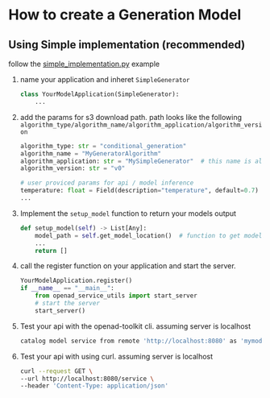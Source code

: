 # How to create a Generation Model

## Using Simple implementation (recommended)
follow the [simple_implementation.py](examples/generation/simple_implementation.py) example

<!-- ### steps -->
1. name your application and inheret `SimpleGenerator`
    ```python
    class YourModelApplication(SimpleGenerator):
        ...
    ```
2. add the params for s3 download path. path looks like the following `algorithm_type/algorithm_name/algorithm_application/algorithm_version`

    ```python
    algorithm_type: str = "conditional_generation"
    algorithm_name = "MyGeneratorAlgorithm"
    algorithm_application: str = "MySimpleGenerator"  # this name is also used for api call.
    algorithm_version: str = "v0"

    # user proviced params for api / model inference
    temperature: float = Field(description="temperature", default=0.7)
    ...
    ```
3. Implement the `setup_model` function to return your models output
    ```python
    def setup_model(self) -> List[Any]:
        model_path = self.get_model_location()  # function to get model files path
        ...
        return []
    ```
4. call the register function on your application and start the server.
    ```python
    YourModelApplication.register()
    if __name__ == "__main__":
        from openad_service_utils import start_server
        # start the server
        start_server()
    ```
5. Test your api with the openad-toolkit cli. assuming server is localhost
    ```bash
    catalog model service from remote 'http://localhost:8080' as 'mymodel'
    ```
5. Test your api with using curl. assuming server is localhost
    ```bash
    curl --request GET \
    --url http://localhost:8080/service \
    --header 'Content-Type: application/json'
    ```